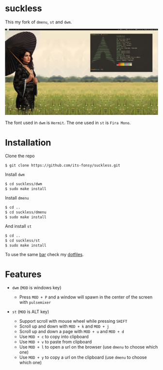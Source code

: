 # suckless
This my fork of `dmenu`, `st` and `dwm`.

![screenshot](screenshot.png "Screenshot")

The font used in `dwm` is `Hermit`. The one used in `st` is `Fira Mono`.

# Installation
Clone the repo

	$ git clone https://github.com/its-fonsy/suckless.git

Install `dwm`

	$ cd suckless/dwm
	$ sudo make install

Install `dmenu`

	$ cd ..
	$ cd suckless/dmenu
	$ sudo make install

And install `st`

	$ cd ..
	$ cd suckless/st
	$ sudo make install

To use the same [bar](https://github.com/its-fonsy/dotfiles/blob/master/local/.local/bin/dwmbar) check my [dotfiles](https://github.com/its-fonsy/dotfiles).

# Features

+ `dwm` (`MOD` is windows key)
	* Press `MOD + P` and a window will spawn in the center of the screen with `pulsemixer`

+ `st` (`MOD` is ALT key)
	+ Support scroll with mouse wheel while pressing `SHIFT`
	+ Scroll up and down with `MOD + k` and `MOD + j`
	+ Scroll up and down a page with `MOD + u` and `MOD + d`
	* Use `MOD + c` to copy into clipboard
	* Use `MOD + v` to paste from clipboard
	* Use `MOD + l` to open a url on the browser (use `dmenu` to choose which one)
	* Use `MOD + y` to copy a url on the clipboard (use `dmenu` to choose which one)
